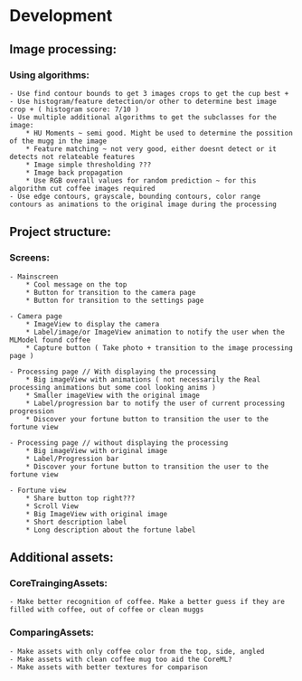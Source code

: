 #  Development

## Image processing: 

### Using algorithms:
    - Use find contour bounds to get 3 images crops to get the cup best +
    - Use histogram/feature detection/or other to determine best image crop + ( histogram score: 7/10 )
    - Use multiple additional algorithms to get the subclasses for the image:
        * HU Moments ~ semi good. Might be used to determine the possition of the mugg in the image
        * Feature matching ~ not very good, either doesnt detect or it detects not relateable features
        * Image simple thresholding ??? 
        * Image back propagation
        * Use RGB overall values for random prediction ~ for this algorithm cut coffee images required
    - Use edge contours, grayscale, bounding contours, color range contours as animations to the original image during the processing 

## Project structure:

### Screens:
    - Mainscreen
        * Cool message on the top
        * Button for transition to the camera page
        * Button for transition to the settings page
        
    - Camera page
        * ImageView to display the camera
        * Label/image/or ImageView animation to notify the user when the MLModel found coffee
        * Capture button ( Take photo + transition to the image processing page )
        
    - Processing page // With displaying the processing
        * Big imageView with animations ( not necessarily the Real processing animations but some cool looking anims )
        * Smaller imageView with the original image
        * Label/progression bar to notify the user of current processing progression
        * Discover your fortune button to transition the user to the fortune view
        
    - Processing page // without displaying the processing
        * Big imageView with original image
        * Label/Progression bar
        * Discover your fortune button to transition the user to the fortune view
        
    - Fortune view 
        * Share button top right???
        * Scroll View
        * Big ImageView with original image
        * Short description label
        * Long description about the fortune label

## Additional assets:

### CoreTraingingAssets:
    - Make better recognition of coffee. Make a better guess if they are filled with coffee, out of coffee or clean muggs

### ComparingAssets:
    - Make assets with only coffee color from the top, side, angled
    - Make assets with clean coffee mug too aid the CoreML?
    - Make assets with better textures for comparison

